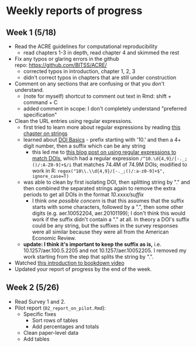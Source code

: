 # Weekly reports of progress

## Week 1 (5/18)

- Read the ACRE guidelines for computational reproducibility  
  - read chapters 1-3 in depth, read chapter 4 and skimmed the rest
- Fix any typos or glaring errors in the github repo: https://github.com/BITSS/ACRE/  
  - corrected typos in introduction, chapter 1, 2, 3
  - didn't correct typos in chapters that are still under construction
- Comment on any sections that are confusing or that you don't understand.    
  - (note for myself) shortcut to comment out text in Rmd: shift + command + C
  - added comment in scope: I don't completely understand "preferred specification"  
- Clean the URL entries using regular expressions.     
  - first tried to learn more about regular expressions by reading [this chapter on strings](https://r4ds.had.co.nz/strings.html)
  - learned about [DOI Basics](https://support.datacite.org/docs/doi-basics) - prefix starting with '10.' and then a 4+ digit number, then a suffix which can be any string
    - this led me to [this blog post on using regular expressions to match DOIs](https://www.crossref.org/blog/dois-and-matching-regular-expressions/), which had a regular expression `/^10.\d{4,9}/[-._;()/:A-Z0-9]+$/i` that matches 74.4M of 74.9M DOIs; modified to work in R: `regex("10\\.\\d{4,9}/[-._;()/:a-z0-9]+$", ignore_case=T)`
  - was able to clean by first isolating DOI, then splitting string by "." and then combined the separated strings again to remove the extra periods to get all DOIs in the format *10.xxxx/suffix*
    - I think *one possible concern* is that this assumes that the suffix starts with some characters, followed by a ".", then some other digits (e.g. aer.10052204, aer.20101199); I don't think this would work if the suffix didn't contain a "." at all. In theory a DOI's suffix could be any string, but the suffixes in the survey responses were all similar because they were all from the American Economic Review.
  - **update: I think it's important to keep the suffix as is,** i.e. 10.1257/aer.100.5.2205 and not 10.1257/aer.10052205. I removed my work starting from the step that splits the string by ".".
- Watched [this introduction to bookdown video](https://www.youtube.com/watch?v=dVqVscgwSpw)
- Updated your report of progress by the end of the week.  



## Week 2 (5/26)  

- Read Survey 1 and 2.
- Pilot report (`02_report_on_pilot.Rmd`):   
  - Specific fixes  
      - Sort rows of tables  
      - Add percentages and totals  
  - Clean paper-level data
  - Add tables
